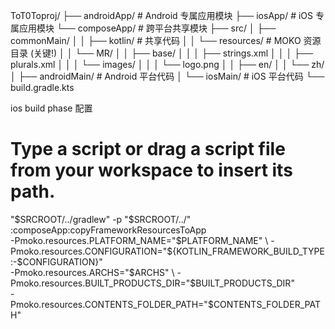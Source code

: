 ToT0Toproj/
├── androidApp/         # Android 专属应用模块
├── iosApp/             # iOS 专属应用模块
└── composeApp/         # 跨平台共享模块
├── src/
│   ├── commonMain/
│   │   ├── kotlin/ # 共享代码
│   │   └── resources/  # MOKO 资源目录 (关键!)
│   │       └── MR/
│   │           ├── base/
│   │           │   ├── strings.xml
│   │           │   ├── plurals.xml
│   │           │   └── images/
│   │           │       └── logo.png
│   │           ├── en/
│   │           └── zh/
│   ├── androidMain/ # Android 平台代码
│   └── iosMain/     # iOS 平台代码
└── build.gradle.kts


ios build phase 配置
# Type a script or drag a script file from your workspace to insert its path.
"$SRCROOT/../gradlew" -p "$SRCROOT/../" :composeApp:copyFrameworkResourcesToApp \
-Pmoko.resources.PLATFORM_NAME="$PLATFORM_NAME" \
-Pmoko.resources.CONFIGURATION="${KOTLIN_FRAMEWORK_BUILD_TYPE:-$CONFIGURATION}" \
-Pmoko.resources.ARCHS="$ARCHS" \
-Pmoko.resources.BUILT_PRODUCTS_DIR="$BUILT_PRODUCTS_DIR" \
-Pmoko.resources.CONTENTS_FOLDER_PATH="$CONTENTS_FOLDER_PATH"
